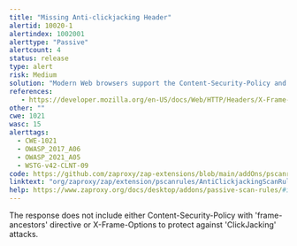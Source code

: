 ```yaml
---
title: "Missing Anti-clickjacking Header"
alertid: 10020-1
alertindex: 1002001
alerttype: "Passive"
alertcount: 4
status: release
type: alert
risk: Medium
solution: "Modern Web browsers support the Content-Security-Policy and X-Frame-Options HTTP headers. Ensure one of them is set on all web pages returned by your site/app. If you expect the page to be framed only by pages on your server (e.g. it's part of a FRAMESET) then you'll want to use SAMEORIGIN, otherwise if you never expect the page to be framed, you should use DENY. Alternatively consider implementing Content Security Policy's \"frame-ancestors\" directive."
references:
   - https://developer.mozilla.org/en-US/docs/Web/HTTP/Headers/X-Frame-Options
other: ""
cwe: 1021
wasc: 15
alerttags: 
  - CWE-1021
  - OWASP_2017_A06
  - OWASP_2021_A05
  - WSTG-v42-CLNT-09
code: https://github.com/zaproxy/zap-extensions/blob/main/addOns/pscanrules/src/main/java/org/zaproxy/zap/extension/pscanrules/AntiClickjackingScanRule.java
linktext: "org/zaproxy/zap/extension/pscanrules/AntiClickjackingScanRule.java"
help: https://www.zaproxy.org/docs/desktop/addons/passive-scan-rules/#id-10020
---
```

The response does not include either Content-Security-Policy with 'frame-ancestors' directive or X-Frame-Options to protect against 'ClickJacking' attacks.
